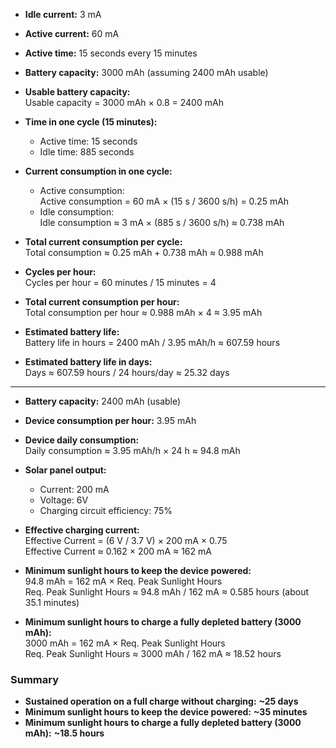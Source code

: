 - **Idle current:** 3 mA
- **Active current:** 60 mA
- **Active time:** 15 seconds every 15 minutes
- **Battery capacity:** 3000 mAh (assuming 2400 mAh usable)

- **Usable battery capacity:**  
  Usable capacity = 3000 mAh × 0.8 = 2400 mAh

- **Time in one cycle (15 minutes):**  
  - Active time: 15 seconds  
  - Idle time: 885 seconds

- **Current consumption in one cycle:**  
  - Active consumption:  
    Active consumption = 60 mA × (15 s / 3600 s/h) = 0.25 mAh  
  - Idle consumption:  
    Idle consumption ≈ 3 mA × (885 s / 3600 s/h) ≈ 0.738 mAh  

- **Total current consumption per cycle:**  
  Total consumption ≈ 0.25 mAh + 0.738 mAh ≈ 0.988 mAh

- **Cycles per hour:**  
  Cycles per hour = 60 minutes / 15 minutes = 4

- **Total current consumption per hour:**  
  Total consumption per hour ≈ 0.988 mAh × 4 ≈ 3.95 mAh

- **Estimated battery life:**  
  Battery life in hours = 2400 mAh / 3.95 mAh/h ≈ 607.59 hours

- **Estimated battery life in days:**  
  Days ≈ 607.59 hours / 24 hours/day ≈ 25.32 days

---

- **Battery capacity:** 2400 mAh (usable)
- **Device consumption per hour:** 3.95 mAh
- **Device daily consumption:**  
  Daily consumption ≈ 3.95 mAh/h × 24 h ≈ 94.8 mAh

- **Solar panel output:**  
  - Current: 200 mA
  - Voltage: 6V  
  - Charging circuit efficiency: 75%

- **Effective charging current:**  
  Effective Current = (6 V / 3.7 V) × 200 mA × 0.75  
  Effective Current ≈ 0.162 × 200 mA ≈ 162 mA

- **Minimum sunlight hours to keep the device powered:**  
  94.8 mAh = 162 mA × Req. Peak Sunlight Hours  
  Req. Peak Sunlight Hours ≈ 94.8 mAh / 162 mA ≈ 0.585 hours (about 35.1 minutes)

- **Minimum sunlight hours to charge a fully depleted battery (3000 mAh):**  
  3000 mAh = 162 mA × Req. Peak Sunlight Hours  
  Req. Peak Sunlight Hours ≈ 3000 mAh / 162 mA ≈ 18.52 hours

### Summary
- **Sustained operation on a full charge without charging:** **~25 days**
- **Minimum sunlight hours to keep the device powered:** **~35 minutes**
- **Minimum sunlight hours to charge a fully depleted battery (3000 mAh):** **~18.5 hours**